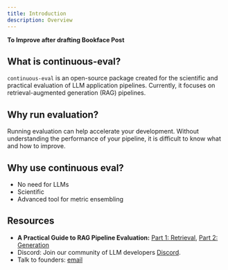```yaml
---
title: Introduction
description: Overview
---
```


**To Improve after drafting Bookface Post**

## What is continuous-eval?

`continuous-eval` is an open-source package created for the scientific and practical evaluation of LLM application pipelines. Currently, it focuses on retrieval-augmented generation (RAG) pipelines.

## Why run evaluation?

Running evaluation can help accelerate your development. Without understanding the performance of your pipeline, it is difficult to know what and how to improve.

## Why use continuous eval?

- No need for LLMs
- Scientific
- Advanced tool for metric ensembling

## Resources

- **A Practical Guide to RAG Pipeline Evaluation:** [Part 1: Retrieval](https://medium.com/relari/a-practical-guide-to-rag-pipeline-evaluation-part-1-27a472b09893), [Part 2: Generation](https://medium.com/relari/a-practical-guide-to-rag-evaluation-part-2-generation-c79b1bde0f5d)
- Discord: Join our community of LLM developers [Discord](https://discord.gg/GJnM8SRsHr).
- Talk to founders: [email](founders@relari.ai)
